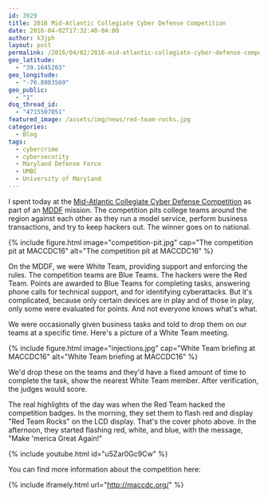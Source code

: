 ```yaml
---
id: 3929
title: 2016 Mid-Atlantic Collegiate Cyber Defense Competition
date: 2016-04-02T17:32:40-04:00
author: k3jph
layout: post
permalink: /2016/04/02/2016-mid-atlantic-collegiate-cyber-defense-competition/
geo_latitude:
  - "39.1645203"
geo_longitude:
  - "-76.8983569"
geo_public:
  - "1"
dsq_thread_id:
  - "4715507051"
featured_image: /assets/img/news/red-team-rocks.jpg
categories:
  - Blog
tags:
  - cybercrime
  - cybersecurity
  - Maryland Defense Force
  - UMBC
  - University of Maryland
---
```

I spent today at the [Mid-Atlantic Collegiate Cyber Defense Competition](http://maccdc.org/) as part of an [MDDF](http://mddf.maryland.gov/) mission.  The competition pits college teams around the region against each other as they run a model service, perform business transactions, and try to keep hackers out.  The winner goes on to national.

{% include figure.html image="competition-pit.jpg"
   cap="The competition pit at MACCDC16"
   alt="The competition pit at MACCDC16" %}

On the MDDF, we were White Team, providing support and enforcing the rules.  The competition teams are Blue Teams.  The hackers were the Red Team.  Points are awarded to Blue Teams for completing tasks, answering phone calls for technical support, and for identifying cyberattacks.  But it's complicated, because only certain devices are in play and of those in play, only some were evaluated for points.  And not everyone knows what's what.

We were occasionally given business tasks and told to drop them on our teams at a specific time.  Here's a picture of a White Team meeting.  

{% include figure.html image="injections.jpg"
   cap="White Team briefing at MACCDC16"
   alt="White Team briefing at MACCDC16" %}

We'd drop these on the teams and they'd have a fixed amount of time to complete the task, show the nearest White Team member. After verification, the judges would score.

The real highlights of the day was when the Red Team hacked the competition badges.  In the morning, they set them to flash red and display "Red Team Rocks" on the LCD display.  That's the cover photo above.  In the afternoon, they started flashing red, white, and blue, with the message, "Make 'merica Great Again!"

{% include youtube.html id="u5Zar0Gc9Cw" %}

You can find more information about the competition here:

 {% include iframely.html url="http://maccdc.org/" %}

